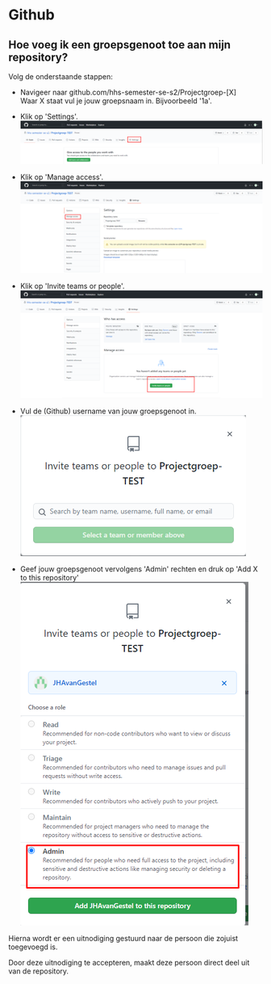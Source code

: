 # Github

## Hoe voeg ik een groepsgenoot toe aan mijn repository?
Volg de onderstaande stappen:

- Navigeer naar github.com/hhs-semester-se-s2/Projectgroep-[X]  
Waar X staat vul je jouw groepsnaam in. Bijvoorbeeld '1a'.

- Klik op 'Settings'.
![image](../images/Github/Afbeelding1.png)
  

- Klik op 'Manage access'.
![image](../images/Github/Afbeelding2.png)
  

- Klik op 'Invite teams or people'.
![image](../images/Github/Afbeelding3.png)
  
- Vul de (Github) username van jouw groepsgenoot in.
![image](../images/Github/Afbeelding4.png)    
  
- Geef jouw groepsgenoot vervolgens 'Admin' rechten en druk op 'Add X to this repository'
![image](../images/Github/Afbeelding5.png)
    
  
Hierna wordt er een uitnodiging gestuurd naar de persoon die zojuist toegevoegd is.    

Door deze uitnodiging te accepteren, maakt deze persoon direct deel uit van de repository.



